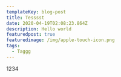 ```yaml
---
templateKey: blog-post
title: Tesssst
date: 2020-04-19T02:08:23.864Z
description: Hello world
featuredpost: true
featuredimage: /img/apple-touch-icon.png
tags:
  - Taggg
---
```

1234
